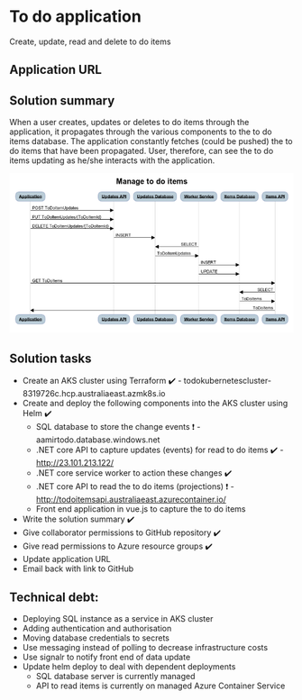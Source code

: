 # To do application
Create, update, read and delete to do items

## Application URL

## Solution summary
When a user creates, updates or deletes to do items through the application, it propagates through the various components  to the to do items database. The application constantly fetches (could be pushed) the to do items that have been propagated. User, therefore, can see the to do items updating as he/she interacts with the application.

![Sequence diagram of my proposed solution](/images/sequence.png)

## Solution tasks
* Create an AKS cluster using Terraform :heavy_check_mark: - todokubernetescluster-8319726c.hcp.australiaeast.azmk8s.io
* Create and deploy the following components into the AKS cluster using Helm :heavy_check_mark:
  * SQL database to store the change events :heavy_exclamation_mark: - aamirtodo.database.windows.net
  * .NET core API to capture updates (events) for read to do items :heavy_check_mark: - http://23.101.213.122/
  * .NET core service worker to action these changes :heavy_check_mark:
  * .NET core API to read the to do items (projections) :heavy_exclamation_mark: - http://todoitemsapi.australiaeast.azurecontainer.io/
  * Front end application in vue.js to capture the to do items
* Write the solution summary :heavy_check_mark:
* Give collaborator permissions to GitHub repository :heavy_check_mark:
* Give read permissions to Azure resource groups :heavy_check_mark:
* Update application URL
* Email back with link to GitHub

## Technical debt:
* Deploying SQL instance as a service in AKS cluster
* Adding authentication and authorisation
* Moving database credentials to secrets
* Use messaging instead of polling to decrease infrastructure costs
* Use signalr to notify front end of data update
* Update helm deploy to deal with dependent deployments
  * SQL database server is currently managed
  * API to read items is currently on managed Azure Container Service
